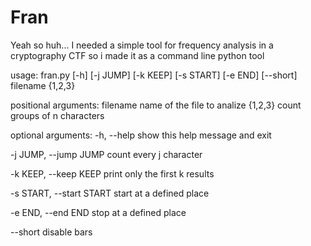 # Fran

Yeah so huh... I needed a simple tool for frequency analysis in a cryptography CTF so i made it as a command line python tool

usage: fran.py [-h] [-j JUMP] [-k KEEP] [-s START] [-e END] [--short] filename {1,2,3}

positional arguments:
  filename                  name of the file to analize
  {1,2,3}                   count groups of n characters

optional arguments:
  -h, --help                show this help message and exit
  
  -j JUMP, --jump JUMP      count every j character
  
  -k KEEP, --keep KEEP      print only the first k results
  
  -s START, --start START   start at a defined place
  
  -e END, --end END         stop at a defined place
  
  --short                   disable bars
  

